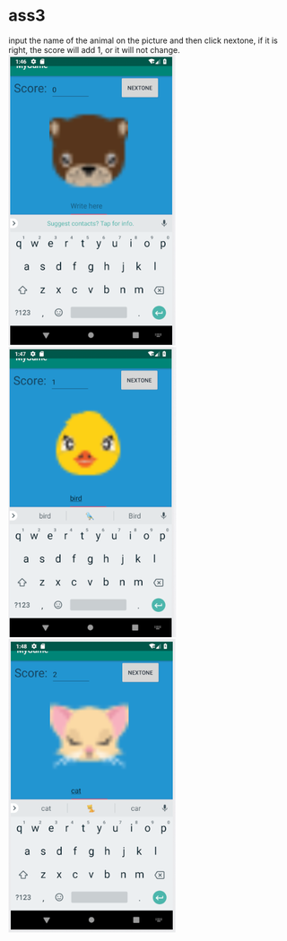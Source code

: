 # ass3
input the name of the animal on the picture and then click nextone, if it is right, the score will add 1, or it will not change.
![image](https://github.com/cdhappy/ass3/blob/master/8.png)
![image](https://github.com/cdhappy/ass3/blob/master/9.png)
![image](https://github.com/cdhappy/ass3/blob/master/10.png)

